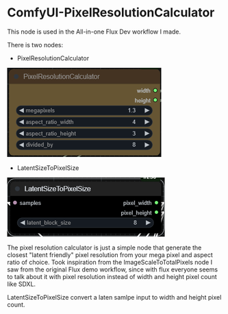 # ComfyUI-PixelResolutionCalculator

This node is used in the All-in-one Flux Dev workflow I made.

There is two nodes:
* PixelResolutionCalculator

![node1](Nodes_Demo/PixelCal.png)
* LatentSizeToPixelSize

![node1](Nodes_Demo/LatentTOPixel.png)

The pixel resolution calculator is just a simple node that generate the closest "latent friendly" pixel resolution from your mega pixel and aspect ratio of choice. Took inspiration from the ImageScaleToTotalPixels node I saw from the original Flux demo workflow, since with flux everyone seems to talk about it with pixel resolution instead of width and height pixel count like SDXL. 

LatentSizeToPixelSize convert a laten samlpe input to width and height pixel count.
